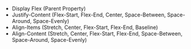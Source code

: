 - Display Flex (Parent Property)
- Justify-Content (Flex-Start, Flex-End, Center, Space-Between, Space-Around, Space-Evenly)
- Align-Items (Stretch, Center, Flex-Start, Flex-End, Baseline)
- Align-Content (Stretch, Center, Flex-Start, Flex-End, Space-Between, Space-Around, Space-Evenly)
